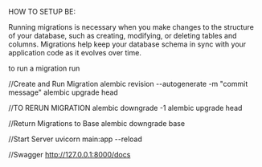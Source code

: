 HOW TO SETUP BE:

Running migrations is necessary when you make changes to the structure of your database, such as creating, modifying, or deleting tables and columns. Migrations help keep your database schema in sync with your application code as it evolves over time.

to run a migration run

//Create and Run Migration
alembic revision --autogenerate -m "commit message"
alembic upgrade head

//TO RERUN MIGRATION
alembic downgrade -1
alembic upgrade head

//Return Migrations to Base
alembic downgrade base

//Start Server
uvicorn main:app --reload

//Swagger
http://127.0.0.1:8000/docs
